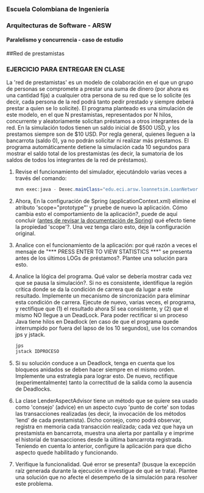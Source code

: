 ### Escuela Colombiana de Ingeniería
### Arquitecturas de Software - ARSW


#### Paralelismo y concurrencia - caso de estudio


##Red de prestamistas

### EJERCICIO PARA ENTREGAR EN CLASE

La 'red de prestamistas' es un modelo de colaboración en el que un grupo de personas se compromete a prestar una suma de dinero (por ahora es una cantidad fija) a cualquier otra persona de su red que se lo solicite (es decir, cada persona de la red podrá tanto pedir prestado y siempre deberá prestar a quien se lo solicite). El programa planteado es una simulación de este modelo, en el que N prestamistas, representados por N hilos, concurrente y aleatoriamente solicitan préstamos a otros integrantes de la red. En la simulación todos tienen un saldo inicial de $500 USD, y los prestamos siempre son de $10 USD. Por regla general, quienes lleguen a la bancarrota (saldo 0), ya no podrán solicitar ni realizar más préstamos. El programa automáticamente detiene la simulación cada 10 segundos para mostrar el saldo total de los prestamistas (es decir, la sumatoria de los saldos de todos los integrantes de la red de préstamos).

1. Revise el funcionamiento del simulador, ejecutándolo varias veces a través del comando:

	```java
	mvn exec:java -	Dexec.mainClass="edu.eci.arsw.loannetsim.LoanNetworkSimulation" 
	```

2. Ahora, En la configuración de Spring (applicationContext.xml) elimine el atributo 'scope="prototype"' y pruebe de nuevo la aplicación. Cómo cambia esto el comportamiento de la aplicación?, puede de aquí concluir ([antes de revisar la documentación de Spring](http://docs.spring.io/spring/docs/3.0.0.M3/reference/html/ch04s04.html)) qué efecto tiene la propiedad 'scope'?. Una vez tenga claro esto, deje la configuración original.

3. Analice con el funcionamiento de la aplicación: por qué razón a veces el mensaje de "*** PRESS ENTER TO VIEW STATISTICS ***" se presenta antes de los últimos LOGs de préstamos?. Plantee una solución para esto.
	
	
4. Analice la lógica del programa. Qué valor se debería mostrar cada vez que se pausa la simulación?. 
Si no es consistente, identifique la región crítica donde se da la condición de carrera que da lugar a este resultado. Implemente un mecanismo de sincronización para eliminar esta condición de carrera. Ejecute de nuevo, varias veces, el programa, y rectifique que (1) el resultado ahora SÍ sea consistente, y (2) que el mismo NO llegue a un DeadLock. Para poder rectificar si un proceso Java tiene hilos en Deadlock (en caso de que el programa quede interrumpido por fuera del lapso de los 10 segundos), use los comandos jps y jstack.

	```java
	jps
	jstack IDPROCESO
	```

5. Si su solución conduce a un Deadlock, tenga en cuenta que los bloqueos anidados se deben hacer siempre en el mismo orden. Implemente una estrategia para lograr esto. De nuevo, rectifique (experimentalmente) tanto la correctitud de la salida como la ausencia de Deadlocks.

6. La clase LenderAspectAdvisor tiene un método que se quiere sea usado como 'consejo' (advice) en un aspecto cuyo 'punto de corte' son todas las transacciones realizadas (es decir, la invocación de los métodos 'lend' de cada prestamista). Dicho consejo, como podrá observar, registra en memoria cada transacción realizada; cada vez que haya un prestamista en bancarrota, muestra una alerta por pantalla y e imprime el historial de transacciones desde la última bancarrota registrada. Teniendo en cuenta lo anterior, configure la aplicación para que dicho aspecto quede habilitado y funcionando.
7. Verifique la funcionalidad. Qué error se presenta? (busque la excepción raíz generada durante la ejecución e investigue de qué se trata). Plantee una solución que no afecte el desempeño de la simulación para resolver este problema.
